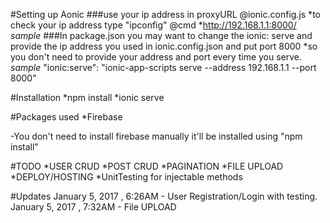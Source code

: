 #Setting up Aonic
###use your ip address in proxyURL @ionic.config.js
    *to check your ip address type "ipconfig" @cmd
    *http://192.168.1.1:8000/ *sample*
###In package.json you may want to change the ionic: serve and provide the ip address you used in ionic.config.json and put port 8000
    *so you don't need to provide your address and port every time you serve.
      *sample* "ionic:serve": "ionic-app-scripts serve --address 192.168.1.1 --port  8000"
  


#Installation
  *npm install
  *ionic serve


#Packages used
  *Firebase


-You don't need to install firebase manually it'll be installed using "npm install"

#TODO
  *USER CRUD
  *POST CRUD
  *PAGINATION
  *FILE UPLOAD
  *DEPLOY/HOSTING
  *UnitTesting for injectable methods


#Updates
  January 5, 2017 , 6:26AM - User Registration/Login with testing.
  January 5, 2017 , 7:32AM - File UPLOAD


